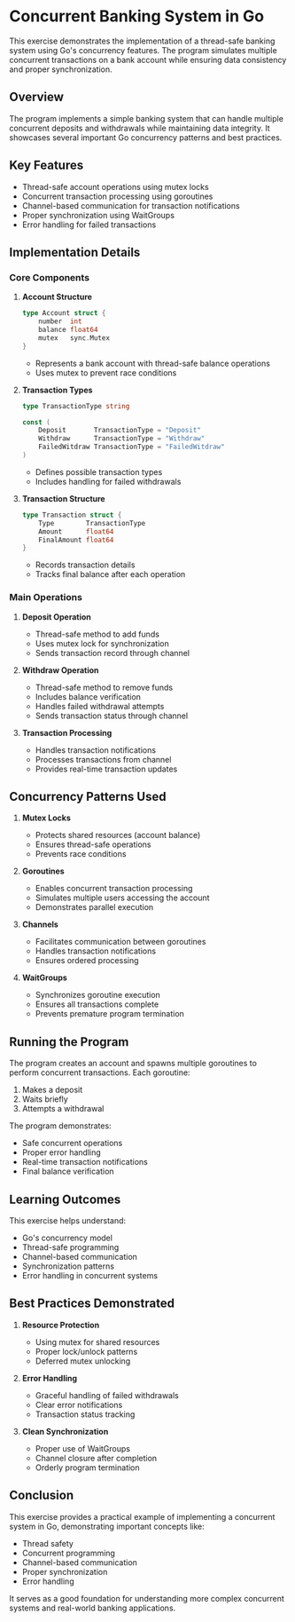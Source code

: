 # Concurrent Banking System in Go

This exercise demonstrates the implementation of a thread-safe banking system using Go's concurrency features. The program simulates multiple concurrent transactions on a bank account while ensuring data consistency and proper synchronization.

## Overview

The program implements a simple banking system that can handle multiple concurrent deposits and withdrawals while maintaining data integrity. It showcases several important Go concurrency patterns and best practices.

## Key Features

- Thread-safe account operations using mutex locks
- Concurrent transaction processing using goroutines
- Channel-based communication for transaction notifications
- Proper synchronization using WaitGroups
- Error handling for failed transactions

## Implementation Details

### Core Components

1. **Account Structure**
   ```go
   type Account struct {
       number  int
       balance float64
       mutex   sync.Mutex
   }
   ```
   - Represents a bank account with thread-safe balance operations
   - Uses mutex to prevent race conditions

2. **Transaction Types**
   ```go
   type TransactionType string

   const (
       Deposit       TransactionType = "Deposit"
       Withdraw      TransactionType = "Withdraw"
       FailedWitdraw TransactionType = "FailedWitdraw"
   )
   ```
   - Defines possible transaction types
   - Includes handling for failed withdrawals

3. **Transaction Structure**
   ```go
   type Transaction struct {
       Type        TransactionType
       Amount      float64
       FinalAmount float64
   }
   ```
   - Records transaction details
   - Tracks final balance after each operation

### Main Operations

1. **Deposit Operation**
   - Thread-safe method to add funds
   - Uses mutex lock for synchronization
   - Sends transaction record through channel

2. **Withdraw Operation**
   - Thread-safe method to remove funds
   - Includes balance verification
   - Handles failed withdrawal attempts
   - Sends transaction status through channel

3. **Transaction Processing**
   - Handles transaction notifications
   - Processes transactions from channel
   - Provides real-time transaction updates

## Concurrency Patterns Used

1. **Mutex Locks**
   - Protects shared resources (account balance)
   - Ensures thread-safe operations
   - Prevents race conditions

2. **Goroutines**
   - Enables concurrent transaction processing
   - Simulates multiple users accessing the account
   - Demonstrates parallel execution

3. **Channels**
   - Facilitates communication between goroutines
   - Handles transaction notifications
   - Ensures ordered processing

4. **WaitGroups**
   - Synchronizes goroutine execution
   - Ensures all transactions complete
   - Prevents premature program termination

## Running the Program

The program creates an account and spawns multiple goroutines to perform concurrent transactions. Each goroutine:
1. Makes a deposit
2. Waits briefly
3. Attempts a withdrawal

The program demonstrates:
- Safe concurrent operations
- Proper error handling
- Real-time transaction notifications
- Final balance verification

## Learning Outcomes

This exercise helps understand:
- Go's concurrency model
- Thread-safe programming
- Channel-based communication
- Synchronization patterns
- Error handling in concurrent systems

## Best Practices Demonstrated

1. **Resource Protection**
   - Using mutex for shared resources
   - Proper lock/unlock patterns
   - Deferred mutex unlocking

2. **Error Handling**
   - Graceful handling of failed withdrawals
   - Clear error notifications
   - Transaction status tracking

3. **Clean Synchronization**
   - Proper use of WaitGroups
   - Channel closure after completion
   - Orderly program termination

## Conclusion

This exercise provides a practical example of implementing a concurrent system in Go, demonstrating important concepts like:
- Thread safety
- Concurrent programming
- Channel-based communication
- Proper synchronization
- Error handling

It serves as a good foundation for understanding more complex concurrent systems and real-world banking applications. 